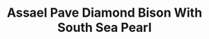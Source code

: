 ---
title: Assael Pave Diamond Bison With South Sea Pearl
description: |
  A beautifully rendered Bison poses upon a South Sea Pearl in this sparkling, whimsical pendant necklace.
specs: |
  17.8 x 18.5mm South Sea Cultured Pearl Button with 5.27 carats of White Diamonds, set in 18K White Gold.
images:
  - image_path: /uploads/assael-pave-diamond-bison-with-south-sea-pearl.png
_category:
order: 8
tags:
  - necklaces
---